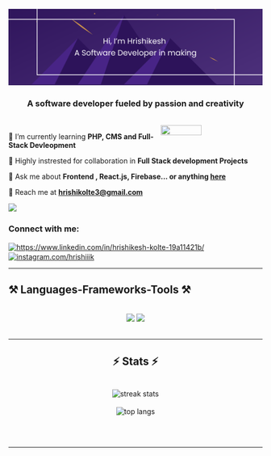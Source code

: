 

<!--Banner-->
![Kiran1689 Banner Image](./banner.png)

<h3 align="center">A software developer fueled by passion and creativity</h3>

<br/>
<div>
  <img align="right" height="20%" width="40%" src="https://owlbertsio-resized.s3.amazonaws.com/Popper.psd.full.png">
</div>
<div align="left">
 
 🌱 I’m currently learning **PHP, CMS and Full-Stack Devleopment**
 
 🤝 Highly instrested for collaboration in **Full Stack development Projects**

💬 Ask me about **Frontend , React.js, Firebase... or anything [here](https://github.com/hrishi3007/hrishi3007/issues)**
 
📧 Reach me at **hrishikolte3@gmail.com**
<br/>

<img align="left" src="https://visitor-badge.laobi.icu/badge?page_id=hrishi3007.hrishi3007" />
<br/>
 </div>

 <h3 align="left">Connect with me:</h3>
<p align="left">
<a href="https://www.linkedin.com/in/hrishikesh-kolte-19a11421b/"blank"><img align="center" src="https://raw.githubusercontent.com/rahuldkjain/github-profile-readme-generator/master/src/images/icons/Social/linked-in-alt.svg" alt="https://www.linkedin.com/in/hrishikesh-kolte-19a11421b/" height="30" width="40" /></a>
<a href="https://instagram.com/hrishiiik" target="blank"><img align="center" src="https://raw.githubusercontent.com/rahuldkjain/github-profile-readme-generator/master/src/images/icons/Social/instagram.svg" alt="instagram.com/hrishiiik" height="30" width="40" /></a>
</p>

 <hr/>
 
<h2 align="centre">⚒️ Languages-Frameworks-Tools ⚒️</h2>
<br/>
<div align="center">
    <img src="https://skillicons.dev/icons?i=react,bootstrap,mui,html,css,vscode,github,figma,tailwind,git" />
    <img src="https://skillicons.dev/icons?i=cpp,python,javascript,nodejs,express,firebase,mongodb,php" /><br>
</div>

<br/>

<hr/>

<h2 align="center">⚡ Stats ⚡</h2>
<br>
<!-- https://github-readme-streak-stats-salesp07.vercel.app?user=&theme=tokyonight)](https://git.io/streak-stats -->
<div align=center>
  <img width=390 src="https://github-readme-streak-stats-salesp07.vercel.app/?user=hrishi3007&count_private=true&theme=react&border_radius=10" alt="streak stats"/>
<!--   <img width=390 src="https://github-readme-stats-salesp07.vercel.app/api?username=hrishi3007&count_private=true&show_icons=true&theme=react&rank_icon=github&border_radius=10" alt="readme stats" /> -->
  <br/> <br/>
  <img width=325 align="center" src="https://github-readme-stats-salesp07.vercel.app/api/top-langs/?username=hrishi3007&hide=HTML&langs_count=8&layout=compact&theme=react&border_radius=10&size_weight=0.5&count_weight=0.5&exclude_repo=github-readme-stats" alt="top langs" />
</div>

<br/><br/>

<hr/>

<br/>
